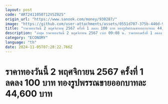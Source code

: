 ```yaml
---
layout: post
code: "ART2411050712VSZ025"
origin_url: "https://www.sanook.com/money/930287/"
image: "https://github.com/user-attachments/assets/0551d707-375b-446d-9a9f-c0bd633cdc75"
title: "ราคาทองวันนี้ 2 พฤศจิกายน 2567 ครั้งที่ 1 ลดลง 100 บาท ทองรูปพรรณขายออกบาทละ 44,600 บาท"
description: "ล่าสุด ราคาทองวันนี้ 2 พฤศจิกายน 2567 เวลา 09:08 น. ราคาทองครั้งที่ 1 ลดลง 100 บาท ทองคำแท่งบาทละ 44,100 บาท ทองรูปพรรณบาทละ 44,600 บาท"
category: "ECONOMY"
language: "th"
date: 2024-11-05T07:28:22.766Z
---
```


# ราคาทองวันนี้ 2 พฤศจิกายน 2567 ครั้งที่ 1 ลดลง 100 บาท ทองรูปพรรณขายออกบาทละ 44,600 บาท